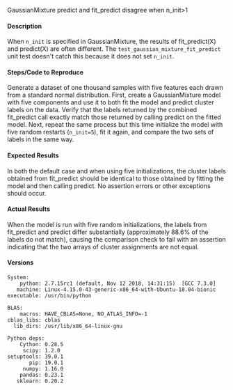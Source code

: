 GaussianMixture predict and fit_predict disagree when n_init>1

#### Description
When `n_init` is specified in GaussianMixture, the results of fit_predict(X) and predict(X) are often different.  The `test_gaussian_mixture_fit_predict` unit test doesn't catch this because it does not set `n_init`.

#### Steps/Code to Reproduce
Generate a dataset of one thousand samples with five features each drawn from a standard normal distribution. First, create a GaussianMixture model with five components and use it to both fit the model and predict cluster labels on the data. Verify that the labels returned by the combined fit_predict call exactly match those returned by calling predict on the fitted model. Next, repeat the same process but this time initialize the model with five random restarts (`n_init=5`), fit it again, and compare the two sets of labels in the same way.

#### Expected Results
In both the default case and when using five initializations, the cluster labels obtained from fit_predict should be identical to those obtained by fitting the model and then calling predict. No assertion errors or other exceptions should occur.

#### Actual Results
When the model is run with five random initializations, the labels from fit_predict and predict differ substantially (approximately 88.6% of the labels do not match), causing the comparison check to fail with an assertion indicating that the two arrays of cluster assignments are not equal.

#### Versions
```
System:
    python: 2.7.15rc1 (default, Nov 12 2018, 14:31:15)  [GCC 7.3.0]
   machine: Linux-4.15.0-43-generic-x86_64-with-Ubuntu-18.04-bionic
executable: /usr/bin/python

BLAS:
    macros: HAVE_CBLAS=None, NO_ATLAS_INFO=-1
cblas_libs: cblas
  lib_dirs: /usr/lib/x86_64-linux-gnu

Python deps:
    Cython: 0.28.5
     scipy: 1.2.0
setuptools: 39.0.1
       pip: 19.0.1
     numpy: 1.16.0
    pandas: 0.23.1
   sklearn: 0.20.2
```